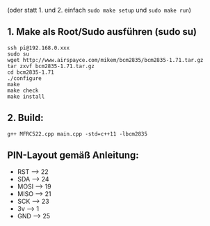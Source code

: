 (oder statt 1. und 2. einfach ``sudo make setup`` und ``sudo make run``)

## 1. Make als Root/Sudo ausführen (sudo su)

```
ssh pi@192.168.0.xxx
sudo su
wget http://www.airspayce.com/mikem/bcm2835/bcm2835-1.71.tar.gz
tar zxvf bcm2835-1.71.tar.gz
cd bcm2835-1.71
./configure
make
make check
make install
```

## 2. Build:
```
g++ MFRC522.cpp main.cpp -std=c++11 -lbcm2835
```

## PIN-Layout gemäß Anleitung: 

- RST --> 22
- SDA --> 24
- MOSI --> 19
- MISO --> 21
- SCK --> 23
- 3v --> 1
- GND --> 25

